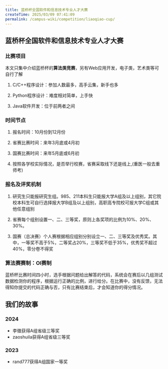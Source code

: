 ```yaml
---
title: 蓝桥杯全国软件和信息技术专业人才大赛
createTime: 2025/03/09 07:41:09
permalink: /campus-wiki/competition/liaoqiao-cup/
---
```

## 蓝桥杯全国软件和信息技术专业人才大赛
### 比赛项目
本文只集中介绍蓝桥杯的**算法类竞赛**，另有Web应用开发，电子类，艺术类等可自行了解

<LinkCard icon="" href="https://dasai.lanqiao.cn/pages/v7/dasai/competition/individual_competition.html" title="蓝桥杯个人赛" description="链接直达"></LinkCard>


1. C/C++程序设计：参加人数最多，高手云集，新手也多

2. Python程序设计：难度相对简单，上手快

3. Java软件开发：位于前两者之间

### 时间节点
1. 报名时间：10月份到12月份

2. 省赛比赛时间：来年3月底或4月初

3. 国赛比赛时间：来年5月底或6月初

4. 按照各学校实际情况，是否举行校赛，省赛采取线下还是线上,(重医一般去重师考)

### 报名及评奖机制
1. 研究生只能报研究生组。985、211本科生只能报大学A组及以上组别，其它院校本科生可自行选择报大学B组及以上组别，高职高专院校可报大学C组或其他任意组别

2. 省赛每个组别设置一、二、三等奖，原则上各奖项的比例为10%、20%、30%。

3. 国赛（总决赛）个人赛根据相应组别分别设立一、二、三等奖及优秀奖。其中，一等奖不高于5%，二等奖占20%，三等奖不低于35%，优秀奖不超过 40%，零分卷不得奖

### 算法赛赛制：OI赛制
蓝桥杯比赛时间四小时，选手根据问题给出解答的代码，系统会在赛后以几组测试数据检测你的程序，根据运行正确的比例，进行给分。在比赛中，没有反馈，无法得知你提交的代码正确与否，只有比赛结束后，才会知道你的得分情况。

## 我们的故事

### 2024

- 李徵获得A组省级三等奖
- zaoshuila获得A组省级三等奖


### 2023

- rand777获得A组国家一等奖